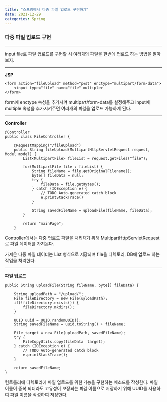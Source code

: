 ```yaml
---
title: "스프링에서 다중 파일 업로드 구현하기"
date: 2021-12-29
categories: Spring
---
```


### 다중 파일 업로드 구현

---

input file로 파일 업로드를 구현할 시 여러개의 파일을 한번에 업로드 하는 방법을 알아보자.

---

**JSP**

```
<form action="fileUpload" method="post" enctype="multipart/form-data">
    <input type="file" name="file" multiple>
</form>
```

form에 enctype 속성을 추가시켜 multipart/form-data를 설정해주고 input에 multiple 속성을 추가시켜주면 여러개의 파일을 업로드 가능하게 된다.

---

**Controller**

```
@Controller
public class FileController {

	@RequestMapping("/fileUpload")
	public String fileUpload(MultipartHttpServletRequest request, Model model) {
		List<MultipartFile> fileList = request.getFiles("file");

		for(MultipartFile file : fileList) {
			String fileName = file.getOriginalFilename();
			byte[] fileData = null;
			try {
				fileData = file.getBytes();
			} catch (IOException e) {
				// TODO Auto-generated catch block
				e.printStackTrace();
			}

			String savedFileName = uploadFile(fileName, fileData);
		}

		return "mainPage";
	}
```

Controller에서는 다중 업로드 파일을 처리하기 위해 MultipartHttpServletRequest로 파일 데이터를 가져온다.

가져온 다중 파일 데이터는 List 형식으로 저장되며 file을 디렉토리, DB에 업로드 하는 작업을 처리한다.

---

**파일 업로드**

```
public String uploadFile(String fileName, byte[] fileData) {

    String uploadPath = "/upload/";
    File fileDirectory = new File(uploadPath);
    if(!fileDirectory.exists()) {
        fileDirectory.mkdirs();
    }

    UUID uuid = UUID.randomUUID();
    String savedFileName = uuid.toString() + fileName;

    File target = new File(uploadPath, savedFileName);
    try {
        FileCopyUtils.copy(fileData, target);
    } catch (IOException e) {
        // TODO Auto-generated catch block
        e.printStackTrace();
    }

    return savedFileName;
}
```

컨트롤러에 디렉토리에 파일 업로드를 위한 기능을 구현하는 메소드를 작성한다.
파일 이름이 중복 되더라도 고유성이 보장되는 파일 이름으로 저장하기 위해 UUID를 사용하여 파일 이름을 작성하여 저장한다.
